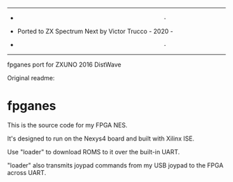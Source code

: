 ------------------------------------------------------
-                                                    -
- Ported to ZX Spectrum Next by Victor Trucco - 2020 -
-                                                    -
------------------------------------------------------

fpganes port for ZXUNO
2016 DistWave

Original readme:

fpganes
=======

This is the source code for my FPGA NES.

It's designed to run on the Nexys4 board and built with
Xilinx ISE.

Use "loader" to download ROMS to it over the built-in UART.

"loader" also transmits joypad commands from my USB joypad
to the FPGA across UART.

